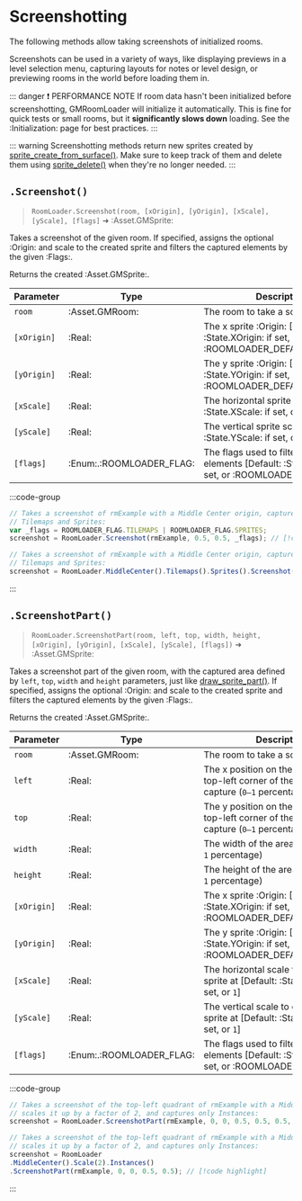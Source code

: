 # Screenshotting

The following methods allow taking screenshots of initialized rooms. 

Screenshots can be used in a variety of ways, like displaying previews in a level selection menu, capturing layouts for notes or level design, or previewing rooms in the world before loading them in.

::: danger ❗ PERFORMANCE NOTE
If room data hasn't been initialized before screenshotting, GMRoomLoader will initialize it automatically. This is fine for quick tests or small rooms, but it **significantly slows down** loading. See the :Initialization: page for best practices.
:::

::: warning
Screenshotting methods return new sprites created by [sprite_create_from_surface()](https://manual.gamemaker.io/monthly/en/GameMaker_Language/GML_Reference/Asset_Management/Sprites/Sprite_Manipulation/sprite_create_from_surface.htm).
Make sure to keep track of them and delete them using [sprite_delete()](https://manual.gamemaker.io/monthly/en/GameMaker_Language/GML_Reference/Asset_Management/Sprites/Sprite_Manipulation/sprite_delete.htm) when they're no longer needed.
:::

## `.Screenshot()`

> `RoomLoader.Screenshot(room, [xOrigin], [yOrigin], [xScale], [yScale], [flags]` ➜ :Asset.GMSprite:

Takes a screenshot of the given room. If specified, assigns the optional :Origin: and scale to the created sprite and filters the captured elements by the given :Flags:.

Returns the created :Asset.GMSprite:.

| Parameter | Type | Description |
|-----------|------|-------------|
| `room` | :Asset.GMRoom: | The room to take a screenshot of |
| `[xOrigin]` | :Real: | The x sprite :Origin: [Default: :State.XOrigin: if set, or :ROOMLOADER_DEFAULT_XORIGIN:] |
| `[yOrigin]` | :Real: | The y sprite :Origin: [Default: :State.YOrigin: if set, or :ROOMLOADER_DEFAULT_YORIGIN:] |
| `[xScale]` | :Real: | The horizontal sprite scale [Default: :State.XScale: if set, or `1`] |
| `[yScale]` | :Real: | The vertical sprite scale [Default: :State.YScale: if set, or `1`] |
| `[flags]` | :Enum:.:ROOMLOADER_FLAG: | The flags used to filter captured elements [Default: :State.Flags: if set, or :ROOMLOADER_FLAG:.`ALL`] |

:::code-group
```js [Regular]
// Takes a screenshot of rmExample with a Middle Center origin, captures only
// Tilemaps and Sprites:
var _flags = ROOMLOADER_FLAG.TILEMAPS | ROOMLOADER_FLAG.SPRITES;
screenshot = RoomLoader.Screenshot(rmExample, 0.5, 0.5, _flags); // [!code highlight]
```
```js [State]
// Takes a screenshot of rmExample with a Middle Center origin, captures only
// Tilemaps and Sprites:
screenshot = RoomLoader.MiddleCenter().Tilemaps().Sprites().Screenshot(rmExample); // [!code highlight]
```
:::

## `.ScreenshotPart()`

> `RoomLoader.ScreenshotPart(room, left, top, width, height, [xOrigin], [yOrigin], [xScale], [yScale], [flags])` ➜ :Asset.GMSprite:

Takes a screenshot part of the given room, with the captured area defined by `left`, `top`, `width` and `height` parameters, just like [draw_sprite_part()](https://manual.gamemaker.io/monthly/en/GameMaker_Language/GML_Reference/Drawing/Sprites_And_Tiles/draw_sprite_part.htm). If specified, assigns the optional :Origin: and scale to the created sprite and filters the captured elements by the given :Flags:.

Returns the created :Asset.GMSprite:.

| Parameter | Type | Description |
|-----------|------|-------------|
| `room` | :Asset.GMRoom: | The room to take a screenshot of |
| `left` | :Real: | The x position on the sprite of the top-left corner of the area to capture (`0–1` percentage) |
| `top` | :Real: | The y position on the sprite of the top-left corner of the area to capture (`0–1` percentage) |
| `width` | :Real: | The width of the area to capture (`0–1` percentage) |
| `height` | :Real: | The height of the area to capture (`0–1` percentage) |
| `[xOrigin]` | :Real: | The x sprite :Origin: [Default: :State.XOrigin: if set, or :ROOMLOADER_DEFAULT_XORIGIN:] |
| `[yOrigin]` | :Real: | The y sprite :Origin: [Default: :State.YOrigin: if set, or :ROOMLOADER_DEFAULT_YORIGIN:] |
| `[xScale]` | :Real: | The horizontal scale to create the sprite at [Default: :State.XScale: if set, or `1`] |
| `[yScale]` | :Real: | The vertical scale to create the sprite at [Default: :State.YScale: if set,  or `1`] |
| `[flags]` | :Enum:.:ROOMLOADER_FLAG: | The flags used to filter the captured elements [Default: :State.Flags: if set, or :ROOMLOADER_FLAG:.`ALL`] |

:::code-group
```js [Regular]
// Takes a screenshot of the top-left quadrant of rmExample with a Middle Center origin,
// scales it up by a factor of 2, and captures only Instances:
screenshot = RoomLoader.ScreenshotPart(rmExample, 0, 0, 0.5, 0.5, 0.5, 0.5, 2, 2, ROOMLOADER_FLAG.INSTANCES); // [!code highlight]
```
```js [State]
// Takes a screenshot of the top-left quadrant of rmExample with a Middle Center origin,
// scales it up by a factor of 2, and captures only Instances:
screenshot = RoomLoader
.MiddleCenter().Scale(2).Instances()
.ScreenshotPart(rmExample, 0, 0, 0.5, 0.5); // [!code highlight]
```
:::

